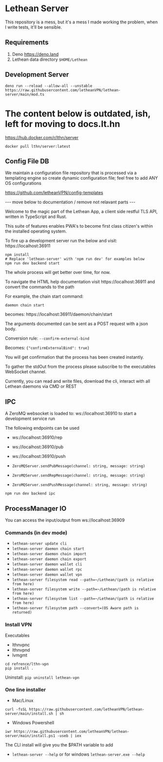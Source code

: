 # Lethean Server

This repository is a mess, but it's a mess I made working the problem, when I write tests, it'll be sensible.
## Requirements

1. Deno https://deno.land
2. Lethean data directory `$HOME/Lethean`
## Development Server
```shell
deno run --reload --allow-all --unstable https://raw.githubusercontent.com/letheanVPN/lethean-server/main/mod.ts
```



# The content below is outdated, ish, left for moving to docs.lt.hn

https://hub.docker.com/r/lthn/server

`docker pull lthn/server:latest`


## Config File DB

We maintain a configuration file repository that is processed via a templating engine so create dynamic configuration file; feel free to add ANY OS configurations

https://github.com/letheanVPN/config-templates

--- move below to documentation / remove not relavant parts ---

Welcome to the magic part of the Lethean App, a client side restful TLS API, written in TypeScript and Rust.

This suite of features enables PWA's to become first class citizen's within the installed operating system.

To fire up a development server run the below and visit: https://localhost:36911

```shell
npm install
# Replace 'lethean-server' with 'npm run dev' for examples below
npm run dev backend start
```

The whole process will get better over time, for now.

To navigate the HTML help documentation visit https://localhost:36911 and convert the commands to the path 

For example, the chain start command: 

`daemon chain start`

becomes: https://localhost:36911/daemon/chain/start

The arguments documented can be sent as a POST request with a json body.

Conversion rule: `--confirm-external-bind` 

Becomes: `{"confirmExternalBind": true}`

You will get confirmation that the process has been created instantly.

To gather the stdOut from the process please subscribe to the executables WebSocket channel.

Currently, you can read and write files, download the cli, interact with all Lethean daemons via CMD or REST

## IPC

A ZeroMQ websocket is loaded to:  ws://localhost:36910 to start a development service run

The following endpoints can be used

- ws://localhost:36910/rep
- ws://localhost:36910/pub
- ws://localhost:36910/push

- `ZeroMQServer.sendPubMessage(channel: string, message: string)`
- `ZeroMQServer.sendRepMessage(channel: string, message: string)`
- `ZeroMQServer.sendPushMessage(channel: string, message: string)`

```shell
npm run dev backend ipc
```

## ProcessManager IO

You can access the input/output from ws://localhost:36909

### Commands (in dev mode)

- `lethean-server update cli`
- `lethean-server daemon chain start`
- `lethean-server daemon chain import`
- `lethean-server daemon chain export`
- `lethean-server daemon wallet cli`
- `lethean-server daemon wallet rpc`
- `lethean-server daemon wallet vpn`
- `lethean-server filesystem read --path=~/Lethean/(path is relative from here)`
- `lethean-server filesystem write --path=~/Lethean/(path is relative from here)`
- `lethean-server filesystem list --path=~/Lethean/(path is relative from here)`
- `lethean-server filesystem path --convert=(OS Aware path is returned)`

### Install VPN

Executables

- lthnvpnc
- lthnvpnd
- lvmgmt
```shell
cd refrence/lthn-vpn
pip install .
```

Uninstall:  `pip uninstall lethean-vpn`

### One line installer
* Mac/Linux

```shell
curl -fsSL https://raw.githubusercontent.com/letheanVPN/lethean-server/main/install.sh | sh
```

* Windows Powershell

```shell
iwr https://raw.githubusercontent.com/letheanVPN/lethean-server/main/install.ps1 -useb | iex
```

The CLI install will give you the $PATH variable to add

- `lethean-server --help` or for windows `lethean-server.exe --help`
